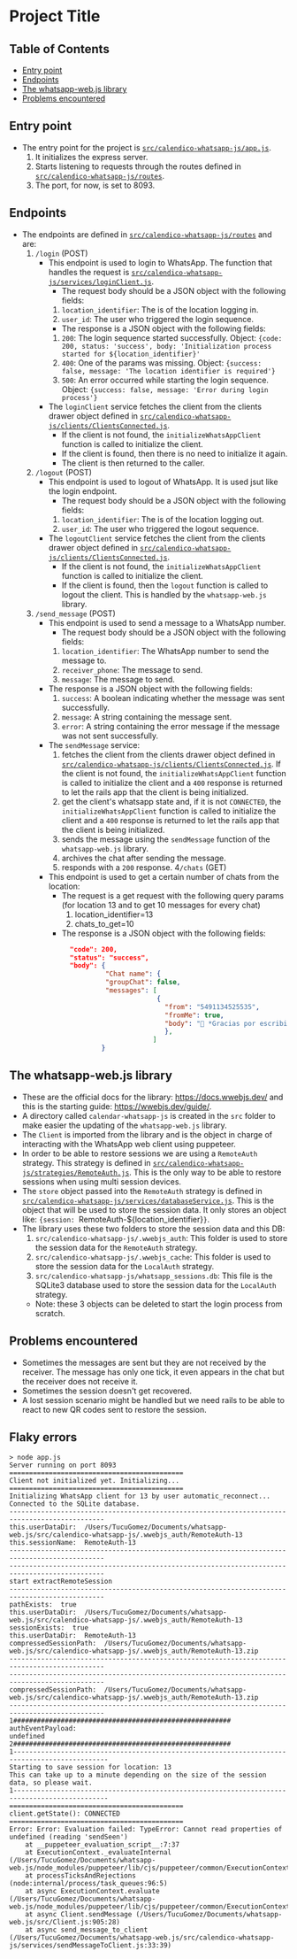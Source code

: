 # Project Title

## Table of Contents
- [Entry point](#entry_point)
- [Endpoints](#endpoints)
- [The whatsapp-web.js library](#the-whatsapp-web-js-library)
- [Problems encountered](#problems-encountered)

## Entry point
- The entry point for the project is [`src/calendico-whatsapp-js/app.js`](../app.js).
  1. It initializes the express server.
  2. Starts listening to requests through the routes defined in [`src/calendico-whatsapp-js/routes`](../endpoints/routes.js).
  3. The port, for now, is set to 8093.

## Endpoints
- The endpoints are defined in [`src/calendico-whatsapp-js/routes`](../endpoints/routes.js) and are:
  1. `/login` (POST)
       - This endpoint is used to login to WhatsApp. The function that handles the request is [`src/calendico-whatsapp-js/services/loginClient.js`](../services/loginClient.js).
         - The request body should be a JSON object with the following fields:
         1. `location_identifier`: The is of the location logging in.
         2. `user_id`: The user who triggered the login sequence.
         - The response is a JSON object with the following fields:
         1. `200`: The login sequence started successfully. Object: `{code: 200, status: 'success', body: 'Initialization process started for ${location_identifier}'`
         2. `400`: One of the params was missing. Object: `{success: false, message: 'The location identifier is required'}`
         3. `500`: An error occurred while starting the login sequence. Object: `{success: false, message: 'Error during login process'}`
       - The `loginClient` service fetches the client from the clients drawer object defined in [`src/calendico-whatsapp-js/clients/ClientsConnected.js`](../clients/ClientsConnected.js).
         - If the client is not found, the `initializeWhatsAppClient` function is called to initialize the client.
         - If the client is found, then there is no need to initialize it again.
         - The client is then returned to the caller. 
  2. `/logout` (POST)
      - This endpoint is used to logout of WhatsApp. It is used jsut like the login endpoint.
        - The request body should be a JSON object with the following fields:
        1. `location_identifier`: The is of the location logging out.
        2. `user_id`: The user who triggered the logout sequence.
      - The `logoutClient` service fetches the client from the clients drawer object defined in [`src/calendico-whatsapp-js/clients/ClientsConnected.js`](../clients/ClientsConnected.js).
        - If the client is not found, the `initializeWhatsAppClient` function is called to initialize the client.
        - If the client is found, then the `logout` function is called to logout the client. This is handled by the `whatsapp-web.js` library.
  3. `/send_message` (POST)
      - This endpoint is used to send a message to a WhatsApp number.
        - The request body should be a JSON object with the following fields:
        1. `location_identifier`: The WhatsApp number to send the message to.
        2. `receiver_phone`: The message to send.
        3. `message`: The message to send.
      - The response is a JSON object with the following fields:
        1. `success`: A boolean indicating whether the message was sent successfully.
        2. `message`: A string containing the message sent.
        3. `error`: A string containing the error message if the message was not sent successfully.
      - The `sendMessage` service:
        1. fetches the client from the clients drawer object defined in [`src/calendico-whatsapp-js/clients/ClientsConnected.js`](../clients/ClientsConnected.js). If the client is not found, the `initializeWhatsAppClient` function is called to initialize the client and a `400` response is returned to let the rails app that the client is being initialized.
        2. get the client's whatsapp state and, if it is not `CONNECTED`, the `initializeWhatsAppClient` function is called to initialize the client and a `400` response is returned to let the rails app that the client is being initialized.
        3. sends the message using the `sendMessage` function of the `whatsapp-web.js` library.
        4. archives the chat after sending the message.
        5. responds with a `200` response.
  4`/chats` (GET)
      - This endpoint is used to get a certain number of chats from the location:
          - The request is a get request with the following query params (for location 13 and to get 10 messages for every chat)
            1. location_identifier=13
            2. chats_to_get=10
          - The response is a JSON object with the following fields:
            ```JSON
              "code": 200,
              "status": "success",
              "body": {
                       "Chat name": {
                       "groupChat": false,
                       "messages": [
                                    {
                                      "from": "5491134525535",
                                      "fromMe": true,
                                      "body": "🤖 *Gracias por escribir a nuestra línea automática de turnos (desde aquí recibirás tus notificaciones).*\n\nPara gestionar tus turnos, pulsa el link👇🏼\nhttps://app.calendico.com/beauty-shop\n"
                                      },
                                   ]
                      }
            ```

## The whatsapp-web.js library
- These are the official docs for the library: https://docs.wwebjs.dev/ and this is the starting guide: https://wwebjs.dev/guide/.
- A directory called `calendar-whatsapp-js` is created in the `src` folder to make easier the updating of the `whatsapp-web.js` library.
- The `Client` is imported from the library and is the object in charge of interacting with the WhatsApp web client using puppeteer.
- In order to be able to restore sessions we are using a `RemoteAuth` strategy. This strategy is defined in [`src/calendico-whatsapp-js/strategies/RemoteAuth.js`](../strategies/RemoteAuth.js). This is the only way to be able to restore sessions when using multi session devices.
- The `store` object passed into the `RemoteAuth` strategy is defined in [`src/calendico-whatsapp-js/services/databaseService.js`](../services/databaseService.js). This is the object that will be used to store the session data. It only stores an object like: `{session: `RemoteAuth-${location_identifier}`}`.
- The library uses these two folders to store the session data and this DB:
  1. `src/calendico-whatsapp-js/.wwebjs_auth`: This folder is used to store the session data for the `RemoteAuth` strategy.
  2. `src/calendico-whatsapp-js/.wwebjs_cache`: This folder is used to store the session data for the `LocalAuth` strategy.
  3. `src/calendico-whatsapp-js/whatsapp_sessions.db`: This file is the SQLite3 database used to store the session data for the `LocalAuth` strategy.
    - Note: these 3 objects can be deleted to start the login process from scratch.

## Problems encountered
- Sometimes the messages are sent but they are not received by the receiver. The message has only one tick, it even appears in the chat but the receiver does not receive it.
- Sometimes the session doesn't get recovered.
- A lost session scenario might be handled but we need rails to be able to react to new QR codes sent to restore the session.


## Flaky errors
```
> node app.js
Server running on port 8093
============================================
Client not initialized yet. Initializing...
============================================
Initializing WhatsApp client for 13 by user automatic_reconnect...
Connected to the SQLite database.
----------------------------------------------------------------------------------------------
this.userDataDir:  /Users/TucuGomez/Documents/whatsapp-web.js/src/calendico-whatsapp-js/.wwebjs_auth/RemoteAuth-13
this.sessionName:  RemoteAuth-13
----------------------------------------------------------------------------------------------
----------------------------------------------------------------------------------------------
start extractRemoteSession
----------------------------------------------------------------------------------------------
pathExists:  true
this.userDataDir:  /Users/TucuGomez/Documents/whatsapp-web.js/src/calendico-whatsapp-js/.wwebjs_auth/RemoteAuth-13
sessionExists:  true
this.userDataDir:  RemoteAuth-13
compressedSessionPath:  /Users/TucuGomez/Documents/whatsapp-web.js/src/calendico-whatsapp-js/.wwebjs_auth/RemoteAuth-13.zip
----------------------------------------------------------------------------------------------
----------------------------------------------------------------------------------------------
compressedSessionPath:  /Users/TucuGomez/Documents/whatsapp-web.js/src/calendico-whatsapp-js/.wwebjs_auth/RemoteAuth-13.zip
----------------------------------------------------------------------------------------------
1#######################################################
authEventPayload:
undefined
2#######################################################
1----------------------------------------------------------------------------------------------
Starting to save session for location: 13
This can take up to a minute depending on the size of the session data, so please wait.
1----------------------------------------------------------------------------------------------
============================================
client.getState(): CONNECTED
============================================
Error: Error: Evaluation failed: TypeError: Cannot read properties of undefined (reading 'sendSeen')
    at __puppeteer_evaluation_script__:7:37
    at ExecutionContext._evaluateInternal (/Users/TucuGomez/Documents/whatsapp-web.js/node_modules/puppeteer/lib/cjs/puppeteer/common/ExecutionContext.js:221:19)
    at processTicksAndRejections (node:internal/process/task_queues:96:5)
    at async ExecutionContext.evaluate (/Users/TucuGomez/Documents/whatsapp-web.js/node_modules/puppeteer/lib/cjs/puppeteer/common/ExecutionContext.js:110:16)
    at async Client.sendMessage (/Users/TucuGomez/Documents/whatsapp-web.js/src/Client.js:905:28)
    at async send_message_to_client (/Users/TucuGomez/Documents/whatsapp-web.js/src/calendico-whatsapp-js/services/sendMessageToClient.js:33:39)
```
